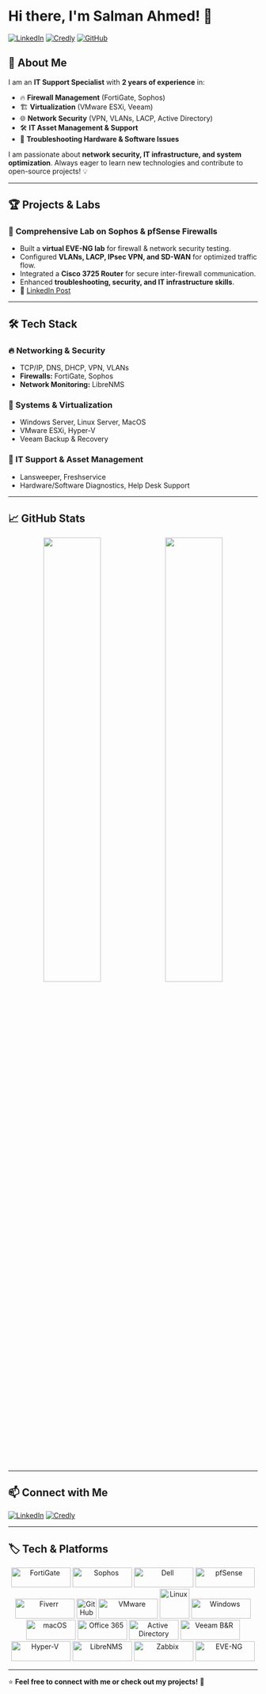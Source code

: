 # Hi there, I'm Salman Ahmed! 👋

[![LinkedIn](https://img.shields.io/badge/LinkedIn-Profile-blue)](https://linkedin.com/in/salman-itspecialist)
[![Credly](https://img.shields.io/badge/Credly-Certifications-orange)](https://www.credly.com/users/salman-ahmed827)
[![GitHub](https://img.shields.io/github/followers/salman-ahmed?label=Follow&style=social)](https://github.com/salman-itpro)

## 🚀 About Me

I am an **IT Support Specialist** with **2 years of experience** in:
- 🔥 **Firewall Management** (FortiGate, Sophos)
- 🏗 **Virtualization** (VMware ESXi, Veeam)
- 🌐 **Network Security** (VPN, VLANs, LACP, Active Directory)
- 🛠 **IT Asset Management & Support**
- 🎯 **Troubleshooting Hardware & Software Issues**

I am passionate about **network security, IT infrastructure, and system optimization**. Always eager to learn new technologies and contribute to open-source projects! 💡

---

## 🏆 Projects & Labs

### 🔹 **Comprehensive Lab on Sophos & pfSense Firewalls**
- Built a **virtual EVE-NG lab** for firewall & network security testing.
- Configured **VLANs, LACP, IPsec VPN, and SD-WAN** for optimized traffic flow.
- Integrated a **Cisco 3725 Router** for secure inter-firewall communication.
- Enhanced **troubleshooting, security, and IT infrastructure skills**.
- 🔗 [LinkedIn Post](https://linkedin.com/in/salman-itspecialist)

---

## 🛠 Tech Stack

### 🔥 Networking & Security
- TCP/IP, DNS, DHCP, VPN, VLANs
- **Firewalls:** FortiGate, Sophos
- **Network Monitoring:** LibreNMS

### 💾 Systems & Virtualization
- Windows Server, Linux Server, MacOS
- VMware ESXi, Hyper-V
- Veeam Backup & Recovery

### 🔧 IT Support & Asset Management
- Lansweeper, Freshservice
- Hardware/Software Diagnostics, Help Desk Support

---

## 📈 GitHub Stats

<p align="center">
  <img width="48%" src="https://github-readme-stats.vercel.app/api?username=salman-ahmed&show_icons=true&theme=tokyonight" />
  <img width="48%" src="https://github-readme-streak-stats.herokuapp.com/?user=salman-ahmed&theme=tokyonight" />
</p>

---

## 📫 Connect with Me

[![LinkedIn](https://img.shields.io/badge/LinkedIn-Profile-blue)](https://linkedin.com/in/salman-itspecialist)
[![Credly](https://img.shields.io/badge/Credly-Certifications-orange)](https://www.credly.com/users/salman-ahmed827)

---

## 🏷️ Tech & Platforms

<p align="center">
  <img src="https://upload.wikimedia.org/wikipedia/commons/3/3d/Fortinet_logo.svg" alt="FortiGate" width="120" height="40"/>
  <img src="https://www.svgrepo.com/show/303399/sophos-logo.svg" alt="Sophos" width="120" height="40"/>
  <img src="https://upload.wikimedia.org/wikipedia/commons/a/a4/Dell_Logo.svg" alt="Dell" width="120" height="40"/>
  <img src="https://www.pfsense.org/themes/pfsense/assets/img/pfsense-logo.png" alt="pfSense" width="120" height="40"/>
  <img src="https://upload.wikimedia.org/wikipedia/commons/3/3b/Fiverr_Logo.svg" alt="Fiverr" width="120" height="40"/>
  <img src="https://github.githubassets.com/images/modules/logos_page/GitHub-Mark.png" alt="GitHub" width="40" height="40"/>
  <img src="https://upload.wikimedia.org/wikipedia/commons/5/5c/VMware_logo.svg" alt="VMware" width="120" height="40"/>
  <img src="https://upload.wikimedia.org/wikipedia/commons/3/35/Tux.svg" alt="Linux" width="60" height="60"/>
  <img src="https://upload.wikimedia.org/wikipedia/commons/3/3a/Microsoft_logo.svg" alt="Windows" width="120" height="40"/>
  <img src="https://upload.wikimedia.org/wikipedia/commons/a/ab/MacOS_logo.svg" alt="macOS" width="100" height="40"/>
  <img src="https://upload.wikimedia.org/wikipedia/commons/4/44/Microsoft_Office_Logo_%282013-2019%29.svg" alt="Office 365" width="100" height="40"/>
  <img src="https://upload.wikimedia.org/wikipedia/commons/0/01/Active_Directory_Logo.png" alt="Active Directory" width="100" height="40"/>
  <img src="https://upload.wikimedia.org/wikipedia/commons/6/60/Veeam_logo.svg" alt="Veeam B&R" width="120" height="40"/>
  <img src="https://upload.wikimedia.org/wikipedia/commons/3/3d/Microsoft_Hyper-V_Logo.svg" alt="Hyper-V" width="120" height="40"/>
  <img src="https://upload.wikimedia.org/wikipedia/commons/6/66/LibreNMS_Logo.svg" alt="LibreNMS" width="120" height="40"/>
  <img src="https://upload.wikimedia.org/wikipedia/commons/0/09/Zabbix_logo.svg" alt="Zabbix" width="120" height="40"/>
  <img src="https://www.eve-ng.net/images/logo.png" alt="EVE-NG" width="120" height="40"/>
</p>

---
⭐ **Feel free to connect with me or check out my projects!** 🚀

